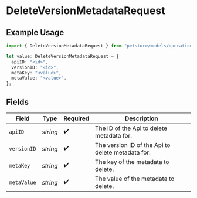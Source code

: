 # DeleteVersionMetadataRequest

## Example Usage

```typescript
import { DeleteVersionMetadataRequest } from "petstore/models/operations";

let value: DeleteVersionMetadataRequest = {
  apiID: "<id>",
  versionID: "<id>",
  metaKey: "<value>",
  metaValue: "<value>",
};
```

## Fields

| Field                                             | Type                                              | Required                                          | Description                                       |
| ------------------------------------------------- | ------------------------------------------------- | ------------------------------------------------- | ------------------------------------------------- |
| `apiID`                                           | *string*                                          | :heavy_check_mark:                                | The ID of the Api to delete metadata for.         |
| `versionID`                                       | *string*                                          | :heavy_check_mark:                                | The version ID of the Api to delete metadata for. |
| `metaKey`                                         | *string*                                          | :heavy_check_mark:                                | The key of the metadata to delete.                |
| `metaValue`                                       | *string*                                          | :heavy_check_mark:                                | The value of the metadata to delete.              |